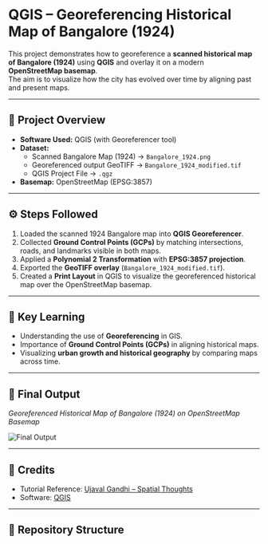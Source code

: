 # QGIS – Georeferencing Historical Map of Bangalore (1924)

This project demonstrates how to georeference a **scanned historical map of Bangalore (1924)** using **QGIS** and overlay it on a modern **OpenStreetMap basemap**.  
The aim is to visualize how the city has evolved over time by aligning past and present maps.

---

## 📌 Project Overview
- **Software Used:** QGIS (with Georeferencer tool)  
- **Dataset:**  
  - Scanned Bangalore Map (1924) → `Bangalore_1924.png`  
  - Georeferenced output GeoTIFF → `Bangalore_1924_modified.tif`  
  - QGIS Project File → `.qgz`  
- **Basemap:** OpenStreetMap (EPSG:3857)  

---

## ⚙️ Steps Followed
1. Loaded the scanned 1924 Bangalore map into **QGIS Georeferencer**.  
2. Collected **Ground Control Points (GCPs)** by matching intersections, roads, and landmarks visible in both maps.  
3. Applied a **Polynomial 2 Transformation** with **EPSG:3857 projection**.  
4. Exported the **GeoTIFF overlay** (`Bangalore_1924_modified.tif`).  
5. Created a **Print Layout** in QGIS to visualize the georeferenced historical map over the OpenStreetMap basemap.  

---

## 🎯 Key Learning
- Understanding the use of **Georeferencing** in GIS.  
- Importance of **Ground Control Points (GCPs)** in aligning historical maps.  
- Visualizing **urban growth and historical geography** by comparing maps across time.  

---

## 📸 Final Output
*Georeferenced Historical Map of Bangalore (1924) on OpenStreetMap Basemap*  

![Final Output](maps/final_output.png)  

---

## 🙏 Credits
- Tutorial Reference: [Ujaval Gandhi – Spatial Thoughts](https://spatialthoughts.com)  
- Software: [QGIS](https://qgis.org)  

---

## 📂 Repository Structure
